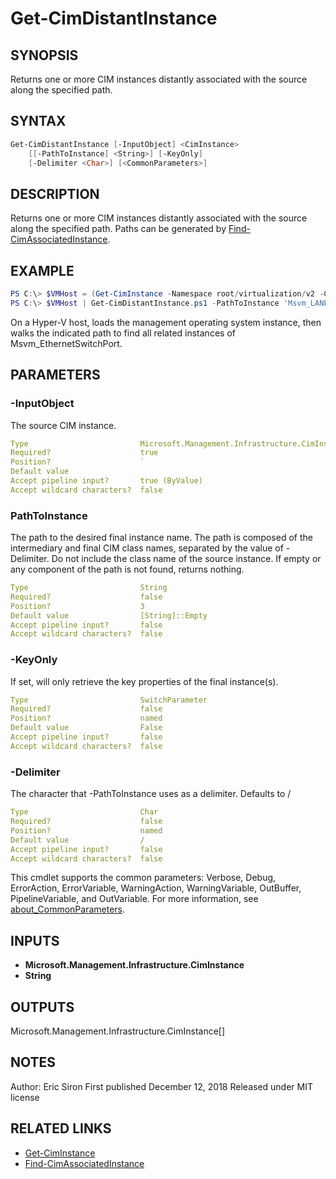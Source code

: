 # Get-CimDistantInstance

## SYNOPSIS

Returns one or more CIM instances distantly associated with the source along the specified path.

## SYNTAX

```PowerShell
Get-CimDistantInstance [-InputObject] <CimInstance>
    [[-PathToInstance] <String>] [-KeyOnly]
    [-Delimiter <Char>] [<CommonParameters>]
```

## DESCRIPTION

Returns one or more CIM instances distantly associated with the source along the specified path.
Paths can be generated by [Find-CimAssociatedInstance](https://github.com/ejsiron/Poshery/blob/master/Docs/Find-CimAssociatedInstance.md).

## EXAMPLE

```PowerShell
PS C:\> $VMHost = (Get-CimInstance -Namespace root/virtualization/v2 -ClassName Msvm_ComputerSystem)[0]
PS C:\> $VMHost | Get-CimDistantInstance.ps1 -PathToInstance 'Msvm_LANEndpoint/Msvm_LANEndpoint/Msvm_EthernetSwitchPort'
```

On a Hyper-V host, loads the management operating system instance, then walks the indicated path to find all related instances of Msvm_EthernetSwitchPort.

## PARAMETERS

### -InputObject

The source CIM instance.

```yaml
Type                         Microsoft.Management.Infrastructure.CimInstance
Required?                    true
Position?                    `
Default value
Accept pipeline input?       true (ByValue)
Accept wildcard characters?  false
```

### PathToInstance

The path to the desired final instance name.
The path is composed of the intermediary and final CIM class names, separated by the value of -Delimiter.
Do not include the class name of the source instance.
If empty or any component of the path is not found, returns nothing.

```yaml
Type                         String
Required?                    false
Position?                    3
Default value                [String]::Empty
Accept pipeline input?       false
Accept wildcard characters?  false
```

### -KeyOnly

If set, will only retrieve the key properties of the final instance(s).

```yaml
Type                         SwitchParameter
Required?                    false
Position?                    named
Default value                False
Accept pipeline input?       false
Accept wildcard characters?  false
```

### -Delimiter

The character that -PathToInstance uses as a delimiter. Defaults to /

```yaml
Type                         Char
Required?                    false
Position?                    named
Default value                /
Accept pipeline input?       false
Accept wildcard characters?  false
```

This cmdlet supports the common parameters: Verbose, Debug,
ErrorAction, ErrorVariable, WarningAction, WarningVariable,
OutBuffer, PipelineVariable, and OutVariable. For more information, see
[about_CommonParameters](http://go.microsoft.com/fwlink/?LinkID=113216).

## INPUTS

- **Microsoft.Management.Infrastructure.CimInstance**
- **String**

## OUTPUTS

Microsoft.Management.Infrastructure.CimInstance[]

## NOTES

Author: Eric Siron
First published December 12, 2018
Released under MIT license

## RELATED LINKS

- [Get-CimInstance](https://docs.microsoft.com/en-us/powershell/module/cimcmdlets/get-ciminstance)
- [Find-CimAssociatedInstance](https://github.com/ejsiron/Poshery/blob/master/docs/Find-CimAssociatedInstance)
